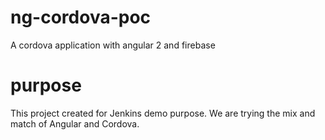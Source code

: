 # ng-cordova-poc
A cordova application with angular 2 and firebase

# purpose
This project created for Jenkins demo purpose. We are trying the mix and match of Angular and Cordova.
